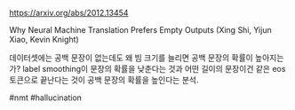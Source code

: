 https://arxiv.org/abs/2012.13454

Why Neural Machine Translation Prefers Empty Outputs (Xing Shi, Yijun Xiao, Kevin Knight)

데이터셋에는 공백 문장이 없는데도 왜 빔 크기를 늘리면 공백 문장의 확률이 높아지는가? label smoothing이 문장의 확률을 낮춘다는 것과 어떤 길이의 문장이건 같은 eos 토큰으로 끝난다는 것이 공백 문장의 확률을 높인다는 분석.

#nmt #hallucination 